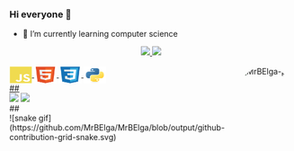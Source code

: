 ### Hi everyone 👋

- 🌱 I’m currently learning computer science
<div align="center">
  <a href="https://github.com/MrBElga">
  <img height="180em" src="https://github-readme-stats.vercel.app/api?username=MrBElga&show_icons=true&theme=dracula&include_all_commits=true&count_private=true"/>
  <img height="180em" src="https://github-readme-stats.vercel.app/api/top-langs/?username=MrBElga&layout=compact&langs_count=7&theme=dracula"/>
</div>
<div style="display: inline_block"><br>
  <img align="center" alt="Js" height="30" width="40" src="https://raw.githubusercontent.com/devicons/devicon/master/icons/javascript/javascript-plain.svg">
  <img align="center" alt="HTML" height="30" width="40" src="https://raw.githubusercontent.com/devicons/devicon/master/icons/html5/html5-original.svg">
  <img align="center" alt="CSS" height="30" width="40" src="https://raw.githubusercontent.com/devicons/devicon/master/icons/css3/css3-original.svg">
  <img align="center" alt="Python" height="30" width="40" src="https://raw.githubusercontent.com/devicons/devicon/master/icons/python/python-original.svg">
          
  <img align="right" alt="MrBElga-pic" height="150" style="border-radius:50px;" src="http://pa1.narvii.com/6126/01d24c2467bb717de904a520087443eaa8860fe3_hq.gif?width=676&height=676">
</div>
  ##
<div> 
  <a href="https://www.instagram.com/zbelga/" target="_blank"><img src="https://img.shields.io/badge/-Instagram-%23E4405F?style=for-the-badge&logo=instagram&logoColor=white" target="_blank"></a> 
  <a href="https://www.linkedin.com/in/daniel-elias-fonseca-rumin-75656a186/" target="_blank"><img src="https://img.shields.io/badge/-LinkedIn-%230077B5?style=for-the-badge&logo=linkedin&logoColor=white" target="_blank"></a> 
  
</div>
  ##
<div> 
  ![snake gif](https://github.com/MrBElga/MrBElga/blob/output/github-contribution-grid-snake.svg)
</div>
